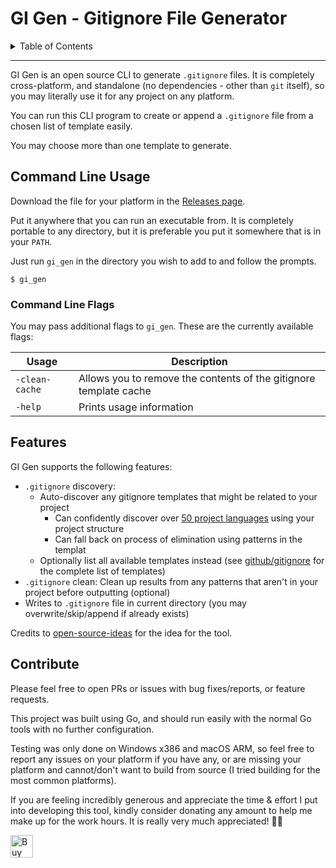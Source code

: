 <h1>GI Gen - Gitignore File Generator</h1>

<details>
<summary>Table of Contents</summary>

- [Command Line Usage](#command-line-usage)
  - [Command Line Flags](#command-line-flags)
- [Features](#features)
- [Contribute](#contribute)

</details>

<hr />

GI Gen is an open source CLI to generate `.gitignore` files. It is completely cross-platform, and
standalone (no dependencies - other than `git` itself), so you may literally use it for any project
on any platform.

You can run this CLI program to create or append a `.gitignore` file from a chosen list of template
easily.

You may choose more than one template to generate.

## Command Line Usage

Download the file for your platform in the [Releases page][releases].

Put it anywhere that you can run an executable from. It is completely portable to any directory, but
it is preferable you put it somewhere that is in your `PATH`.

Just run `gi_gen` in the directory you wish to add to and follow the prompts.

```shell
$ gi_gen
```

### Command Line Flags

You may pass additional flags to `gi_gen`. These are the currently available flags:

| Usage          | Description                                                       |
| -------------- | ----------------------------------------------------------------- |
| `-clean-cache` | Allows you to remove the contents of the gitignore template cache |
| `-help`        | Prints usage information                                          |

## Features

GI Gen supports the following features:

- `.gitignore` discovery:
  - Auto-discover any gitignore templates that might be related to your project
    - Can confidently discover over
      [50 project languages](https://github.com/chenasraf/gi_gen/issues/2) using your project
      structure
    - Can fall back on process of elimination using patterns in the templat
  - Optionally list all available templates instead (see [github/gitignore][gh-gi] for the complete
    list of templates)
- `.gitignore` clean: Clean up results from any patterns that aren't in your project before
  outputting (optional)
- Writes to `.gitignore` file in current directory (you may overwrite/skip/append if already exists)

Credits to [open-source-ideas][osi] for the idea for the tool.

## Contribute

Please feel free to open PRs or issues with bug fixes/reports, or feature requests.

This project was built using Go, and should run easily with the normal Go tools with no further
configuration.

Testing was only done on Windows x386 and macOS ARM, so feel free to report any issues on your
platform if you have any, or are missing your platform and cannot/don't want to build from source (I
tried building for the most common platforms).

If you are feeling incredibly generous and appreciate the time &amp; effort I put into developing
this tool, kindly consider donating any amount to help me make up for the work hours. It is really
very much appreciated! 🙏🏼

<a href='https://ko-fi.com/casraf' target='_blank'>
  <img height='36' style='border:0px;height:36px;'
    src='https://cdn.ko-fi.com/cdn/kofi1.png?v=3'
    alt='Buy Me a Coffee at ko-fi.com' />
</a>

[releases]: https://github.com/chenasraf/gi_gen/releases/latest
[osi]: https://github.com/open-source-ideas/ideas/issues/296
[gh-gi]: https://github.com/github/gitignore
